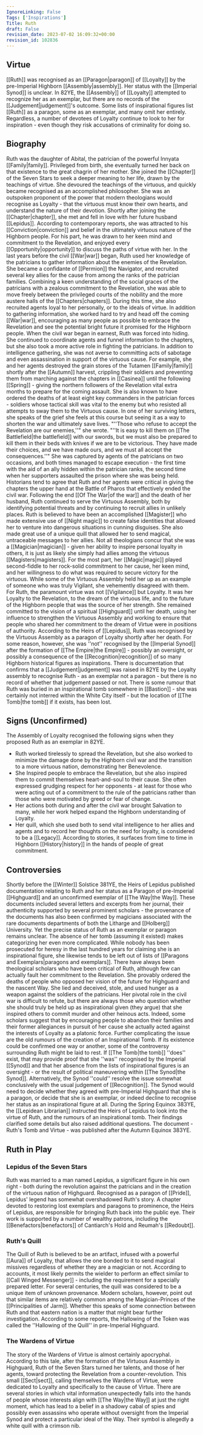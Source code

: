 ```yaml
---
IgnoreLinking: False
Tags: ['Inspirations']
Title: Ruth
draft: False
revision_date: 2023-07-02 16:09:32+00:00
revision_id: 102836
---
```


## Virtue
[[Ruth]] was recognised as an [[Paragon|paragon]] of [[Loyalty]] by the pre-Imperial Highborn [[Assembly|assembly]]. Her status with the [[Imperial Synod]] is unclear. In 82YE, the [[Assembly]] of [[Loyalty]] attempted to recognize her as an exemplar, but there are no records of the [[Judgement|judgement]]'s outcome. Some lists of inspirational figures list [[Ruth]] as a paragon, some as an exemplar, and many omit her entirely. Regardless, a number of devotees of Loyalty continue to look to her for inspiration - even though they risk accusations of criminality for doing so.
## Biography
Ruth was the daughter of Abital, the patrician of the powerful Innyata [[Family|family]]. Privileged from birth, she eventually turned her back on that existence to the great chagrin of her mother. She joined the [[Chapter]] of the Seven Stars to seek a deeper meaning to her life, drawn by the teachings of virtue. She devoured the teachings of the virtuous, and quickly became recognised as an accomplished philosopher. She was an outspoken proponent of the power that modern theologians would recognise as Loyalty - that the virtuous must know their own hearts, and understand the nature of their devotion.
Shortly after joining the [[Chapter|chapter]], she met and fell in love with her future husband [[Lepidus]]. According to contemporary reports, she was attracted to his [[Conviction|conviction]] and belief in the ultimately virtuous nature of the Highborn people. For his part, he was drawn to her keen mind and commitment to the Revelation, and enjoyed every [[Opportunity|opportunity]] to discuss the paths of virtue with her.
In the last years before the civil [[War|war]] began, Ruth used her knowledge of the patricians to gather information about the enemies of the Revelation. She became a confidante of [[Permion]] the Navigator, and recruited several key allies for the cause from among the ranks of the patrician families. Combining a keen understanding of the social graces of the patricians with a zealous commitment to the Revelation, she was able to move freely between the privileged courts of the nobility and the more austere halls of the [[Chapters|chapters]]. During this time, she also recruited agents loyal to her personally, or to the ideals of virtue. In addition to gathering information, she worked hard to try and head off the coming [[War|war]], encouraging as many people as possible to embrace the Revelation and see the potential bright future it promised for the Highborn people.
When the civil war began in earnest, Ruth was forced into hiding. She continued to coordinate agents and funnel information to the chapters, but she also took a more active role in fighting the patricians. In addition to intelligence gathering, she was not averse to committing acts of sabotage and even assassination in support of the virtuous cause. For example, she and her agents destroyed the grain stores of the Tutamen [[Family|family]] shortly after the [[Autumn]] harvest, crippling their soldiers and preventing them from marching against the chapters in [[Casinea]] until the following [[Spring]] - giving the northern followers of the Revelation vital extra months to prepare for the coming assault. She is also known to have ordered the deaths of at least eight key commanders in the patrician forces - soldiers whose tactical skill was vital to the enemy but who resisted all attempts to sway them to the Virtuous cause. In one of her surviving letters, she speaks of the grief she feels at this course but seeing it as a way to shorten the war and ultimately save lives. "''Those who refuse to accept the Revelation are our enemies,''" she wrote. "''It is easy to kill them on [[The Battlefield|the battlefield]] with our swords, but we must also be prepared to kill them in their beds with knives if we are to be victorious. They have made their choices, and we have made ours, and we must all accept the consequences.''"
She was captured by agents of the patricians on two occasions, and both times managed to escape execution - the first time with the aid of an ally hidden within the patrician ranks, the second time when her supporters assaulted the prison where she was being held. Historians tend to agree that Ruth and her agents were critical in giving the chapters the upper hand at the Battle of Pharos that effectively ended the civil war. Following the end [[Of The War|of the war]] and the death of her husband, Ruth continued to serve the Virtuous Assembly, both by identifying potential threats and by continuing to recruit allies in unlikely places.
Ruth is believed to have been an accomplished [[Magister]] who made extensive use of [[Night magic]] to create false identities that allowed her to venture into dangerous situations in cunning disguises. She also made great use of a unique quill that allowed her to send magical, untraceable messages to her allies. Not all theologians concur that she was a [[Magician|magician]] - given her ability to inspire personal loyalty in others, it is just as likely she simply had allies among the virtuous [[Magisters|magisters]]. For the most part, her [[Magic|magic]] played second-fiddle to her rock-solid commitment to her cause, her keen mind, and her willingness to do what was required to secure victory for the virtuous.
While some of the Virtuous Assembly held her up as an example of someone who was truly Vigilant, she vehemently disagreed with them. For Ruth, the paramount virtue was not [[Vigilance]] but Loyalty. It was her Loyalty to the Revelation, to the dream of the virtuous life, and to the future of the Highborn people that was the source of her strength. She remained committed to the vision of a spiritual [[Highguard]] until her death, using her influence to strengthen the Virtuous Assembly and working to ensure that people who shared her commitment to the dream of Virtue were in positions of authority.
According to the Heirs of [[Lepidus]], Ruth was recognised by the Virtuous Assembly as a paragon of Loyalty shortly after her death. For some reason, however, she was ''not'' recognised by the [[Imperial Synod]] after the formation of [[The Empire|the Empire]] - possibly an oversight, or possibly a consequence of the [[Recognition|recognition]] of so many Highborn historical figures as inspirations. There is documentation that confirms that a [[Judgement|judgement]] was raised in 82YE by the Loyalty assembly to recognise Ruth - as an exemplar not a paragon - but there is no record of whether that judgement passed or not. There is some rumour that Ruth was buried in an inspirational tomb somewhere in [[Bastion]] - she was certainly not interred within the White City itself - but the location of [[The Tomb|the tomb]] if it exists, has been lost.
## Signs (Unconfirmed)
The Assembly of Loyalty recognised the following signs when they proposed Ruth as an exemplar in 82YE.
* Ruth worked tirelessly to spread the Revelation, but she also worked to minimize the damage done by the Highborn civil war and the transition to a more virtuous nation, demonstrating her Benevolence.
* She Inspired people to embrace the Revelation, but she also inspired them to commit themselves heart-and-soul to their cause. She often expressed grudging respect for her opponents - at least for those who were acting out of a commitment to the rule of the patricians rather than those who were motivated by greed or fear of change.
* Her actions both during and after the civil war brought Salvation to many, while her work helped expand the Highborn understanding of Loyalty.
* Her quill, which she used both to send vital intelligence to her allies and agents and to record her thoughts on the need for loyalty, is considered to be a [[Legacy]]. According to stories, it surfaces from time to time in Highborn [[History|history]] in the hands of people of great commitment.
## Controversies
Shortly before the [[Winter]] Solstice 381YE, the Heirs of Lepidus published documentation relating to Ruth and her status as a Paragon of pre-Imperial [[Highguard]] and an unconfirmed exemplar of [[The Way|the Way]]. These documents included several letters and excerpts from her journal, their authenticity supported by several prominent scholars - the provenance of the documents has also been confirmed by magicians associated with the rare documents departments of both the Litharge and [[Holberg]] University. 
Yet the precise status of Ruth as an exemplar or paragon remains unclear. The absence of her tomb (assuming it existed) makes categorizing her even more complicated. While nobody has been prosecuted for heresy in the last hundred years for claiming she is an inspirational figure, she likewise tends to be left out of lists of [[Paragons and Exemplars|paragons and exemplars]]. 
There have always been theological scholars who have been critical of Ruth, although few can actually fault her commitment to the Revelation. She provably ordered the deaths of people who opposed her vision of the future for Highguard and the nascent Way. She lied and deceived, stole, and used hunger as a weapon against the soldiers of the patricians. Her pivotal role in the civil war is difficult to refute, but there are always those who question whether she should truly be held up as inspirational given (they argue) that she inspired others to commit murder and other heinous acts. Indeed, some scholars suggest that by encouraging people to abandon their families and their former allegiances in pursuit of her cause she actually acted against the interests of Loyalty as a platonic force.
Further complicating the issue are the old rumours of the creation of an Inspirational Tomb. If its existence could be confirmed one way or another, some of the controversy surrounding Ruth might be laid to rest. If [[The Tomb|the tomb]] ''does'' exist, that may provide proof that she ''was'' recognised by the Imperial [[Synod]] and that her absence from the lists of inspirational figures is an oversight - or the result of political maneuvering within [[The Synod|the Synod]].
Alternatively, the Synod ''could'' resolve the issue somewhat conclusively with the usual judgement of [[Recognition]]. The Synod would need to decide whether they agreed with pre-Imperial Highguard that she is a paragon, or decide that she is an exemplar, or indeed decline to recognise her status as an inspirational figure at all.
During the Spring Equinox 383YE, the [[Lepidean Librarian]] instructed the Heirs of Lepidus to look into the virtue of Ruth, and the rumours of an inspirational tomb. Their findings clarified some details but also raised additional questions. The document - Ruth's Tomb and Virtue - was published after the Autumn Equinox 383YE.
## Ruth in Play
### Lepidus of the Seven Stars
Ruth was married to a man named Lepidus, a significant figure in his own right - both during the revolution against the patricians and in the creation of the virtuous nation of Highguard. Recognised as a paragon of [[Pride]], Lepidus' legend has somewhat overshadowed Ruth's story. A chapter devoted to restoring lost exemplars and paragons to prominence, the Heirs of Lepidus, are responsible for bringing Ruth back into the public eye. Their work is supported by a number of wealthy patrons, including the [[Benefactors|benefactors]] of Cantiarch's Hold and Reumah's [[Redoubt]].
### Ruth's Quill
The Quill of Ruth is believed to be an artifact, infused with a powerful [[Aura]] of Loyalty, that allows the one bonded to it to send magical missives regardless of whether they are a magician or not. According to accounts, it most likely permits the wielder to perform an effect similar to [[Call Winged Messenger]] - including the requirement for a specially prepared letter. For several centuries, the quill was considered to be a unique item of unknown provenance. Modern scholars, however, point out that similar items are relatively common among the Magician-Princes of the [[Principalities of Jarm]]. Whether this speaks of some connection between Ruth and that eastern nation is a matter that might bear further investigation.
According to some reports, the Hallowing of the Token was called the ''Hallowing of the Quill'' in pre-Imperial Highguard.
### The Wardens of Virtue
The story of the Wardens of Virtue is almost certainly apocryphal. According to this tale, after the formation of the Virtuous Assembly in Highguard, Ruth of the Seven Stars turned her talents, and those of her agents, toward protecting the Revelation from a counter-revolution. This small [[Sect|sect]], calling themselves the Wardens of Virtue, were dedicated to Loyalty and specifically to the cause of Virtue. There are several stories in which vital information unexpectedly falls into the hands of people whose interests align with [[The Way|the Way]] at just the right moment, which has lead to a belief in a shadowy cabal of spies and possibly even assassins who operate without oversight from the Imperial Synod and protect a particular ideal of the Way. Their symbol is allegedly a white quill with a crimson nib.
